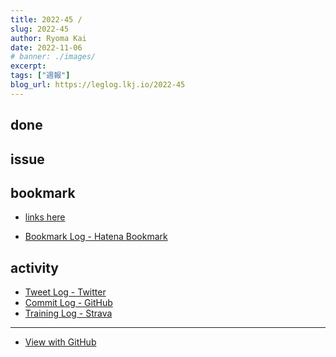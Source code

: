 ```yaml
---
title: 2022-45 / 
slug: 2022-45
author: Ryoma Kai
date: 2022-11-06
# banner: ./images/
excerpt: 
tags: ["週報"]
blog_url: https://leglog.lkj.io/2022-45
---
```


<!--greeting here-->

## done

### 

## issue

### 

## bookmark

- [links here]()


- [Bookmark Log - Hatena Bookmark](https://b.hatena.ne.jp/Ryo_K/bookmark)

## activity

<Tweet tweetLink="" />
<Instagram instagramId="" />
<YouTube youTubeId="" />

- [Tweet Log - Twitter](https://twitter.com/search?q=(from%3Alegnoh)%20until%3A2022-11-06%20since%3A2022-10-31%20-filter%3Areplies&src=typed_query)
- [Commit Log - GitHub](https://github.com/legnoh?tab=overview&from=2022-10-31&to=2022-11-06)
- [Training Log - Strava](https://www.strava.com/athletes/47349424/training/log)

----

- [View with GitHub](https://github.com/legnoh/leglog/blob/master/content/posts/202x/2022/45/index.md)
